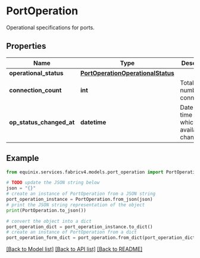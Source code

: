 # PortOperation

Operational specifications for ports.

## Properties

Name | Type | Description | Notes
------------ | ------------- | ------------- | -------------
**operational_status** | [**PortOperationOperationalStatus**](PortOperationOperationalStatus.md) |  | [optional] 
**connection_count** | **int** | Total number of connections. | [optional] 
**op_status_changed_at** | **datetime** | Date and time at which port availability changed. | [optional] 

## Example

```python
from equinix.services.fabricv4.models.port_operation import PortOperation

# TODO update the JSON string below
json = "{}"
# create an instance of PortOperation from a JSON string
port_operation_instance = PortOperation.from_json(json)
# print the JSON string representation of the object
print(PortOperation.to_json())

# convert the object into a dict
port_operation_dict = port_operation_instance.to_dict()
# create an instance of PortOperation from a dict
port_operation_form_dict = port_operation.from_dict(port_operation_dict)
```
[[Back to Model list]](../README.md#documentation-for-models) [[Back to API list]](../README.md#documentation-for-api-endpoints) [[Back to README]](../README.md)


